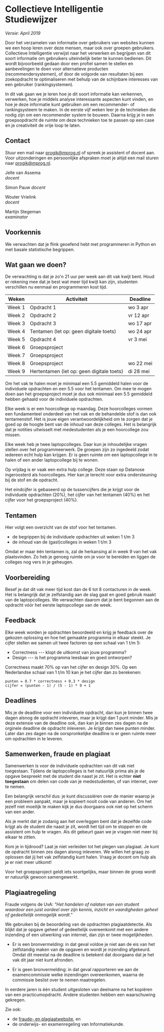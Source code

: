 # Collectieve Intelligentie<br><span class="small">Studiewijzer</span>

*Versie: April 2019*

Door het verzamelen van informatie over gebruikers van websites kunnen we een hoop leren over deze mensen, maar ook over groepen gebruikers. Collectieve Intelligentie verwijst naar het verwerken en begrijpen van dit soort informatie om gebruikers uiteindelijk beter te kunnen bedienen. Dit wordt bijvoorbeeld gedaan door een profiel samen te stellen en aanbevelingen te doen voor alternatieve producten (recommendersystemen), of door de volgorde van resultaten bij een zoekopdracht te optimaliseren met behulp van de schijnbare interesses van een gebruiker (rankingsystemen).

In dit vak gaan we je leren hoe je dit soort informatie kan verkennen, verwerken, hoe je middels analyse interessante aspecten kunt vinden, en hoe je deze informatie kunt gebruiken om een recommender- of rankingsysteem te maken. In de eerste vijf weken leer je de technieken die nodig zijn om een recommender system te bouwen. Daarna krijg je in een groepsopdracht de ruimte om deze technieken toe te passen op een case en je creativiteit de vrije loop te laten.

## Contact

Stuur een mail naar <progik@mprog.nl> of spreek je assistent of docent aan. Voor uitzonderingen en persoonlijke afspraken moet je altijd een mail sturen naar <progik@mprog.nl>.

Jelle van Assema  
*docent*

Simon Pauw
*docent*

Wouter Vrielink  
*docent*

Martijn Stegeman  
*examinator*  

## Voorkennis

We verwachten dat je flink geoefend hebt met programmeren in Python en met basale statistische begrippen.

## Wat gaan we doen?

De verwachting is dat je zo'n 21 uur per week aan dit vak kwijt bent. Houd er rekening mee dat je best wat meer tijd kwijt kan zijn, studenten verschillen nu eenmaal en programmeren kost tijd.

| Weken  | Activiteit    | Deadline   |
| ------ | ------------- | ---------- |
| Week 1 | Opdracht 1    | wo 3  apr  |
| Week 2 | Opdracht 2    | vr 12 apr  |
| Week 3 | Opdracht 3    | wo 17 apr  |
| Week 4 | Tentamen (let op: geen digitale toets)      | wo 24 apr  |
| Week 5 | Opdracht 4    | vr 3  mei  |
| Week 6 | Groepsproject |            |
| Week 7 | Groepsproject |            |
| Week 8 | Groepsproject | wo 22 mei  |
| Week 9 | Hertentamen (let op: geen digitale toets)   | di 28 mei  |

Om het vak te halen moet je minimaal een 5.5 gemiddeld halen voor de individuele opdrachten en een 5.5 voor het tentamen. Om mee te mogen doen aan het groepsproject moet je dus ook minimaal een 5.5 gemiddeld hebben gehaald voor de individuele opdrachten.

Elke week is er een hoorcollege op maandag. Deze hoorcolleges vormen een fundamenteel onderdeel van het vak en de behandelde stof is dan ook tentamenstof. Het is jouw eigen verantwoordelijkheid om te zorgen dat je goed op de hoogte bent van de inhoud van deze colleges. Het is belangrijk dat je notities uitwisselt met medestudenten als je een hoorcollege zou missen.

Elke week heb je twee laptopcolleges. Daar kun je inhoudelijke vragen stellen over het programmeerwerk. De groepen zijn zo ingedeeld zodat iedereen echt hulp kan krijgen. Er is geen ruimte om een laptopcollege in te halen of een ander laptopcollege bij te wonen.

Op vrijdag is er vaak een extra hulp college. Deze staan op Datanose ingeroosterd als hoorcolleges. Hier kan je terecht voor extra ondersteuning bij de stof en de opdracht.

Het eindcijfer is gebaseerd op de tussencijfers die je krijgt voor de individuele opdrachten (20%), het cijfer van het tentamen (40%) en het cijfer voor het groepsproject (40%).

## Tentamen

Hier volgt een overzicht van de stof voor het tentamen.

- de begrippen bij de individuele opdrachten uit weken 1 t/m 3
- de inhoud van de (gast)colleges in weken 1 t/m 3

Omdat er maar één tentamen is, zal de herkansing al in week 9 van het vak plaatsvinden. Zo heb je genoeg ruimte om je voor te bereiden en liggen de colleges nog vers in je geheugen.


## Voorbereiding

Besef je dat dit vak meer tijd kost dan de 6 tot 8 contacturen in de week. Het is belangrijk dat je zelfstandig aan de slag gaat en goed gebruik maakt van de laptopcolleges. We verwachten daarom dat je bent begonnen aan de opdracht vóór het eerste laptopcollege van de week.  


## Feedback

Elke week worden je opdrachten beoordeeld en krijg je feedback over de gekozen oplossing en hoe het gemaakte programma in elkaar steekt. Je cijfer stellen we samen uit twee factoren op een schaal van 1 t/m 5:

* Correctness --- klopt de uitkomst van jouw programma?
* Design --- is het programma leesbaar en goed ontworpen?

Correctness maakt 70% op van het cijfer en design 30%. Op een Nederlandse schaal van 1 t/m 10 kan je het cijfer dan zo berekenen:

    punten = 0.7 * correctness + 0.3 * design
    cijfer = (punten - 1) / (5 - 1) * 9 + 1


## Deadlines

Mis je de deadline voor een individuele opdracht, dan kun je binnen twee dagen alsnog de opdracht inleveren, maar je krijgt dan 1 punt minder. Mis je deze extensie van de deadline ook, dan kan je binnen zes dagen na de orginele deadline de opdracht inleveren. Je krijgt dan twee punten minder. Later dan zes dagen na de oorspronkelijke deadline is er geen ruimte meer om opdrachten in te leveren.


## Samenwerken, fraude en plagiaat

Samenwerken is voor de individuele opdrachten van dit vak niet toegestaan. Tijdens de laptopcolleges is het natuurlijk prima als je de opgave bespreekt met de student die naast je zit. Het is echter <strong>niet toegestaan</strong> om delen van code van je medestudenten, of van internet, over te nemen.

Een belangrijk verschil dus: je kunt discussiëren over de manier waarop je een probleem aanpakt, maar je kopieert nooit code van anderen. Om het jezelf niet moeilijk te maken kijk je dus doorgaans ook niet op het scherm van een ander.

Als je merkt dat je zodanig aan het overleggen bent dat je dezelfde code krijgt als de student die naast je zit, wordt het tijd om te stoppen en de assistent om hulp te vragen. Als dit gebeurt gaan we je vragen niet meer bij elkaar te zitten.

Kom je in tijdnood? Laat je niet verleiden tot het plegen van plagiaat. Je kunt de opdracht binnen zes dagen alsnog inleveren. We willen het graag zo oplossen dat jij het vak zelfstandig kunt halen. Vraag je docent om hulp als je er niet meer uitkomt!

Voor het groepsproject geldt iets soortgelijks, maar binnen de groep wordt er natuurlijk gewoon samengewerkt.

## Plagiaatregeling

Fraude volgens de UvA: *"Het handelen of nalaten van een student waardoor een juist oordeel over zijn kennis, inzicht en vaardigheden geheel of gedeeltelijk onmogelijk wordt."*

We gebruiken bij de beoordeling van de opdrachten plagiaatdetectie. Als blijkt dat je opgave geheel of gedeeltelijk overeenkomt met een andere inzending of een uitwerking van internet, dan zijn er twee mogelijkheden.

* Er is een bronvermelding: in dat geval voldoe je niet aan de eis van het zelfstandig maken van de opgaven en wordt je inzending afgekeurd. Omdat dit meestal na de deadline is betekent dat doorgaans dat je het vak dit jaar niet kunt afronden.

* Er is geen bronvermelding: in dat geval rapporteren we aan de examencommissie welke inzendingen overeenkomen, waarna de commissie beslist over te nemen maatregelen.

In eerdere jaren is één student uitgesloten van deelname na het kopiëren van een practicumopdracht. Andere studenten hebben een waarschuwing gekregen.

Zie ook:

* de [fraude- en plagiaatwebsite](http://www.uva.nl/plagiaat), en
* de onderwijs- en examenregeling van Informatiekunde.
